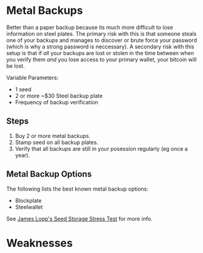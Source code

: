 # Metal Backups

Better than a paper backup because its much more difficult to lose information on steel plates. The primary risk with this is that someone steals one of your backups and manages to discover or brute force your password (which is why a strong password is neccessary). A secondary risk with this setup is that if *all* your backups are lost or stolen in the time between when you verify them *and* you lose access to your primary wallet, your bitcoin will be lost.

Variable Parameters:

* 1 seed
* 2 or more ~$30 Steel backup plate
* Frequency of backup verification

## Steps

1. Buy 2 or more metal backups.
2. Stamp seed on all backup plates.
3. Verify that all backups are still in your posession regularly (eg once a year).

## Metal Backup Options

The following lists the best known metal backup options:

* Blockplate
* Steelwallet

See [James Lopp's Seed Storage Stress Test](https://blog.lopp.net/metal-bitcoin-seed-storage-stress-test--part-ii-/) for more info.

# Weaknesses